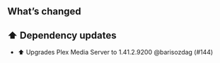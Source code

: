 ## What’s changed

## ⬆️ Dependency updates

- ⬆️ Upgrades Plex Media Server to 1.41.2.9200 @barisozdag (#144)
